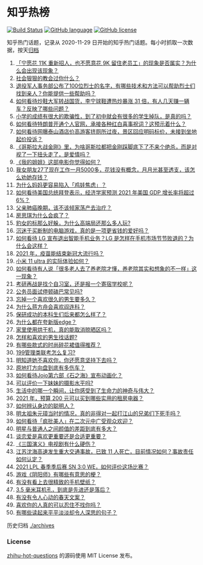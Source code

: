 # 知乎热榜
[![Build Status](https://github.com/ToWeLong/zhihu-hot-questions/workflows/CI/badge.svg)](https://github.com/ToWeLong/zhihu-hot-questions/actions)
[![GitHub language](https://img.shields.io/badge/language-golang-orange.svg)](https://golang.org/)
[![GitHub license](https://img.shields.io/github/license/ToWeLong/zhihu-hot-questions)](https://github.com/ToWeLong/zhihu-hot-questions/blob/main/LICENSE)

知乎热门话题，记录从 2020-11-29 日开始的知乎热门话题。每小时抓取一次数据，按天[归档](./archives)

<!-- BEGIN -->

1. [「宁愿花 11K 重新招人，也不愿意花 9K 留住老员工」的现象是否属实？为什么会出现该现象？](https://www.zhihu.com/question/63878469)
1. [社会狠狠的教会过你什么？](https://www.zhihu.com/question/431538148)
1. [退役军人事务部公布了100位烈士的名字，有哪些技术和方法可以帮助烈士们找到亲人？你能提供一些帮助吗？](https://www.zhihu.com/question/452345876)
1. [如何看待炒鞋大军转战国货，李宁球鞋遭热炒暴涨 31 倍，有人几天赚一辆车？反映了哪些问题？](https://www.zhihu.com/question/452737722)
1. [小学的成绩有很大的欺骗性，到了初中就会有很多的学生掉队，是真的吗？](https://www.zhihu.com/question/433616847)
1. [如何看待特朗普开通个人官网，承接各种红白喜事祝词？这预示着什么？](https://www.zhihu.com/question/452171246)
1. [如何看待网曝泰山酒店价高游客挤厕所过夜，景区回应明码标价，未接到坐地起价投诉？](https://www.zhihu.com/question/452920549)
1. [《哥斯拉大战金刚》里，为啥哥斯拉都把金刚踩脚底下了不来个绝杀，而是对视了一下扭头走了，是爱情吗？](https://www.zhihu.com/question/451605997)
1. [《我的姐姐》这部电影你觉得如何？](https://www.zhihu.com/question/450067672)
1. [我女朋友27了现在工作一月5000多，花钱没有概念，月月光甚至透支，该怎么劝她存钱？](https://www.zhihu.com/question/428842571)
1. [为什么妈妈更容易陷入「鸡娃焦虑」？](https://www.zhihu.com/question/451871565)
1. [如何看待美国总统拜登表示，经济学家预测 2021 年美国 GDP 增长率将超过 6%？](https://www.zhihu.com/question/451302635)
1. [父亲肺癌晚期，该不该倾家荡产去治疗？](https://www.zhihu.com/question/446433748)
1. [房思琪为什么会疯了？](https://www.zhihu.com/question/345391080)
1. [豹女的标那么好躲，为什么高端局还那么多人玩?](https://www.zhihu.com/question/451881236)
1. [沉迷于买断制的电脑游戏，真的是一项更省钱的爱好吗？](https://www.zhihu.com/question/452613960)
1. [如何看待 LG 宣布退出智能手机业务？LG 是怎样在手机市场节节败退的？为什么会这样？](https://www.zhihu.com/question/452990678)
1. [2021 年，疫苗能结束新冠大流行吗？](https://www.zhihu.com/question/436868073)
1. [小米 11 ultra 的实际体验如何？](https://www.zhihu.com/question/452077572)
1. [如何看待有人说「很多老人去了养老院才懂，养老院其实和想象的不一样」这一现象？](https://www.zhihu.com/question/440467400)
1. [考研再战是找个自习室，还是报一个寄宿学校呢？](https://www.zhihu.com/question/448393851)
1. [公务员面试停顿磕巴常见吗?](https://www.zhihu.com/question/448057643)
1. [忘掉一个喜欢很久的男生要多久？](https://www.zhihu.com/question/451953552)
1. [为什么蒋方舟会喜欢阎连科？](https://www.zhihu.com/question/20783627)
1. [保研成功的本科生们后来都怎么样了？](https://www.zhihu.com/question/449165920)
1. [为什么都在夸新版edge？](https://www.zhihu.com/question/385302999)
1. [家里使用烘干机，真的能取消晾晒区吗？](https://www.zhihu.com/question/450607143)
1. [怎样和喜欢的男生找话题?](https://www.zhihu.com/question/27380268)
1. [有哪些款式的时尚碎花裙值得推荐？](https://www.zhihu.com/question/336505328)
1. [199管理类联考怎么复习?](https://www.zhihu.com/question/396397053)
1. [明知道她不喜欢你，你还愿意坚持下去吗？](https://www.zhihu.com/question/451598052)
1. [原地打方向盘到底有多伤车？](https://www.zhihu.com/question/354665595)
1. [如何看待Jojo第六部《石之海》宣布动画化？](https://www.zhihu.com/question/452902521)
1. [可以评价一下妹妹的摄影水平吗?](https://www.zhihu.com/question/439813572)
1. [生活中的哪一个瞬间，让你感受到了生命力的神奇与伟大？](https://www.zhihu.com/question/452694302)
1. [2021 年，预算 200 元可以买到哪些实用的租房电器？](https://www.zhihu.com/question/450161285)
1. [如何辨认身边的聪明人？](https://www.zhihu.com/question/28484672)
1. [明太祖朱元璋当时的情况，真的非得对一起打江山的兄弟们下死手吗？](https://www.zhihu.com/question/29104367)
1. [如何看待「疯批美人」在二次元中广受观众欢迎？](https://www.zhihu.com/question/452603572)
1. [明星与普通人之间颜值的差距到底有多大？](https://www.zhihu.com/question/63311419)
1. [谈恋爱是喜欢更重要还是合适更重要？](https://www.zhihu.com/question/437833983)
1. [《三国演义》电视剧有什么硬伤？](https://www.zhihu.com/question/29442543)
1. [江苏沈海高速发生重大交通事故，已致 11 人死亡，目前情况如何？事故责任如何认定？](https://www.zhihu.com/question/452830638)
1. [2021 LPL 春季季后赛 SN 3:0 WE，如何评价这场比赛？](https://www.zhihu.com/question/452870022)
1. [游戏《阴阳师》有哪些有意思的梗？](https://www.zhihu.com/question/450034461)
1. [有没有看上去很精致的手机壁纸？](https://www.zhihu.com/question/397375814)
1. [3.5 毫米耳机孔，到底是先进还是落后？](https://www.zhihu.com/question/447810768)
1. [有没有令人心动的春天文案？](https://www.zhihu.com/question/445077161)
1. [喜欢你的人真的可以忍住不找你吗？](https://www.zhihu.com/question/433052807)
1. [有哪些读起来平平淡淡却令人深思的句子？](https://www.zhihu.com/question/427126589)

<!-- END -->

历史归档 [./archives](./archives)


### License
[zhihu-hot-questions](https://github.com/towelong/zhihu-hot-questions) 的源码使用 MIT License 发布。